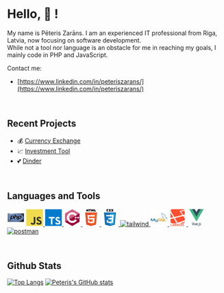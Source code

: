# Hello, 👋 !

My name is Pēteris Zarāns. I am an experienced IT professional from Riga, Latvia, now focusing on software development.<br/>
While not a tool nor language is an obstacle for me in reaching my goals, I mainly code in PHP and JavaScript.<br/>


Contact me:
- [https://www.linkedin.com/in/peteriszarans/](https://www.linkedin.com/in/peteriszarans/)

<br/>

## Recent Projects
- 💰 [Currency Exchange](https://github.com/piecidivi/exchange)
- 📈 [Investment Tool](https://github.com/piecidivi/codelex-study/tree/main/tasks/GetRichFast)
- 💕 [Dinder](https://github.com/piecidivi/codelex-study/tree/main/tasks/Dinder)

<br/>

## Languages and Tools
<p align="left"> <a href="https://www.php.net" target="_blank"> <img src="https://raw.githubusercontent.com/devicons/devicon/master/icons/php/php-original.svg" alt="php" width="40" height="40"/></a> <a href="https://developer.mozilla.org/en-US/docs/Web/JavaScript" target="_blank"> <img src="https://raw.githubusercontent.com/devicons/devicon/master/icons/javascript/javascript-original.svg" alt="javascript" width="40" height="40"/> </a>  <a href="https://www.typescriptlang.org/" target="_blank"> <img src="https://raw.githubusercontent.com/devicons/devicon/master/icons/typescript/typescript-original.svg" alt="typescript" width="40" height="40"/> </a> <a href="https://www.w3schools.com/cpp/" target="_blank"> <img src="https://raw.githubusercontent.com/devicons/devicon/master/icons/cplusplus/cplusplus-original.svg" alt="cplusplus" width="40" height="40"/> </a> <a href="https://www.w3.org/html/" target="_blank"> <img src="https://raw.githubusercontent.com/devicons/devicon/master/icons/html5/html5-original-wordmark.svg" alt="html5" width="40" height="40"/> </a> <a href="https://www.w3schools.com/css/" target="_blank"> <img src="https://raw.githubusercontent.com/devicons/devicon/master/icons/css3/css3-original-wordmark.svg" alt="css3" width="40" height="40"/> </a> <a href="https://tailwindcss.com/" target="_blank"> <img src="https://www.vectorlogo.zone/logos/tailwindcss/tailwindcss-icon.svg" alt="tailwind" width="40" height="40"/> </a> <a href="https://www.mysql.com/" target="_blank"> <img src="https://raw.githubusercontent.com/devicons/devicon/master/icons/mysql/mysql-original-wordmark.svg" alt="mysql" width="40" height="40"/> </a> <a href="https://laravel.com/" target="_blank"> <img src="https://raw.githubusercontent.com/devicons/devicon/master/icons/laravel/laravel-plain-wordmark.svg" alt="laravel" width="40" height="40"/> </a> <a href="https://vuejs.org/" target="_blank"> <img src="https://raw.githubusercontent.com/devicons/devicon/master/icons/vuejs/vuejs-original-wordmark.svg" alt="vuejs" width="40" height="40"/> </a>  <a href="https://postman.com" target="_blank"> <img src="https://www.vectorlogo.zone/logos/getpostman/getpostman-icon.svg" alt="postman" width="40" height="40"/> </a> </p>

<br/>

## Github Stats
[![Top Langs](https://github-readme-stats.vercel.app/api/top-langs/?username=piecidivi&hide_title=true&layout=compact)](https://github.com/anuraghazra/github-readme-stats)
[![Peteris's GitHub stats](https://github-readme-stats.vercel.app/api?username=piecidivi&hide_title=true&hide=stars,prs,issues,contribs)](https://github.com/anuraghazra/github-readme-stats)
